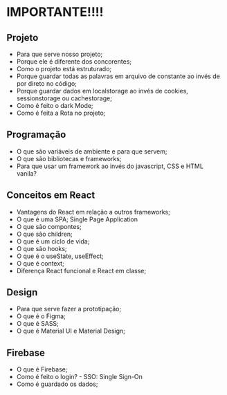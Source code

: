 # IMPORTANTE!!!!

## Projeto

- Para que serve nosso projeto;
- Porque ele é diferente dos concorentes;
- Como o projeto está estruturado;
- Porque guardar todas as palavras em arquivo de constante ao invés de por direto no código;
- Porque guardar dados em localstorage ao invés de cookies, sessionstorage ou cachestorage;
- Como é feito o dark Mode;
- Como é feita a Rota no projeto;


## Programação

- O que são variáveis de ambiente e para que servem;
- O que são bibliotecas e frameworks;
- Para que usar um framework ao invés do javascript, CSS e HTML vanila?

## Conceitos em React

- Vantagens do React em relação a outros frameworks;
- O que é uma SPA; Single Page Application
- O que são compontes;
- O que são children;
- O que é um ciclo de vida;
- O que são hooks;
- O que é o useState, useEffect;
- O que é context;
- Diferença React funcional e React em classe;

## Design

- Para que serve fazer a prototipação;
- O que é o Figma;
- O que é SASS;
- O que é Material UI e Material Design;

## Firebase

- O que é Firebase;
- Como é feito o login? - SSO: Single Sign-On
- Como é guardado os dados;
